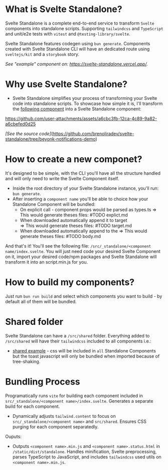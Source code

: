 # What is Svelte Standalone?

Svelte Standalone is a complete end-to-end service to transform `Svelte` components into standalone scripts. Supporting `tailwindcss` and `TypeScript` and unit/e2e tests with `vitest` and `@testing-library/svelte`.

Svelte Standalone features codegen using `bun generate`. Components created with Svelte Standalone CLI will have an dedicated route using `sveltejs/kit` and a `storybook` story.

_See "example" component on: https://svelte-standalone.vercel.app/._

# Why use Svelte Standalone?

- Svelte Standalone simplifies your process of transforming your Svelte code into standalone scripts. To showcase how simple it is, I'll transform the [following component](https://github.com/beyonk-group/svelte-notifications) into a Svelte Standalone component: 

https://github.com/user-attachments/assets/a6cbc3fb-12ca-4c89-9a82-a6cbefed0d25

_[See the source code]_(https://github.com/brenoliradev/svelte-standalone/tree/beyonk-notifications-demo)

# How to create a new componet?

It's designed to be simple, with the CLI you'll have all the structure handled and will only need to write the Svelte Component itself.

- Inside the root directory of your Svelte Standalone instance, you'll run: `bun generate`.
- After inserting a `component name` you'll be able to choice how your Standalone Component will be bundled:
  - On explicit call - component props would be parsed as types.ts => This would generate theses files: #TODO explict.md
  - When downloaded automatically append it to target <div> => This would generate theses files: #TODO target.md
  - When downloaded automatically append to the <body> => This would generate theses files: #TODO body.md

And that's it! You'll see the following file: `/src/_standalone/<component name/index.svelte`. You will just need code your desired Svelte Component on it, import your desired code/npm packages and Svelte Standalone will transform it into an script.min.js for you.

# How to build my components?

Just run `bun run build` and select which components you want to build - by default all of them will be bundled.

# Shared folder

Svelte Standalone can have a `/src/shared` folder. Everything added to `/src/shared` will have their `tailwindcss` included to all components i.e.:

- [shared example](https://github.com/brenoliradev/svelte-standalone/tree/main/src/shared/toast) - css will be included in `all` Standalone Components but the toast javascript will only be bundled when imported because of tree-shaking.

# Bundling Process

Programatically runs `vite` for building each component included in `src/_standalone/<component name>/index.svelte`. Generates a separate build for each component.

- Dynamically adjusts `tailwind.content` to focus on `src/_standalone/<component name>` and `src/shared`. Ensures CSS purging for each component separatedly.

Ouputs:

- Outputs `<component name>.min.js` and `<component name>.status.html` in `/static/dist/standalone`. Handles minification, Svelte preprocessing, parses TypeScript to JavaScript, and includes `tailwindcss` used utils on `<component name>.min.js`.

